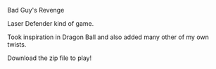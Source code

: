 Bad Guy's Revenge

Laser Defender kind of game.

Took inspiration in Dragon Ball and also added many other of my own twists.

Download the zip file to play!
